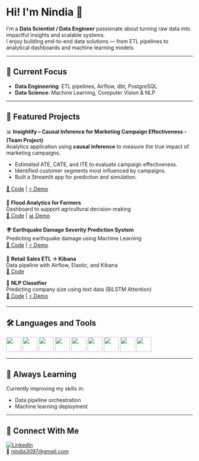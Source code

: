 # Hi! I'm Nindia 👋  

I'm a **Data Scientist / Data Engineer** passionate about turning raw data into impactful insights and scalable systems.  
I enjoy building end-to-end data solutions — from ETL pipelines to analytical dashboards and machine learning models.  

---

## 🔭 Current Focus
- **Data Engineering**: ETL pipelines, Airflow, dbt, PostgreSQL  
- **Data Science**: Machine Learning, Computer Vision & NLP  

---

## 📂 Featured Projects

📊 **Insightify – Causal Inference for Marketing Campaign Effectiveness - (Team Project)**  
Analytics application using **causal inference** to measure the true impact of marketing campaigns.  
- Estimated ATE, CATE, and ITE to evaluate campaign effectiveness.  
- Identified customer segments most influenced by campaigns.  
- Built a Streamlit app for prediction and simulation.
  
[🔗 Code](https://github.com/FTDS-assignment-bay/p2-final-project-new-ftds-030-hck-group02-insightify-project) | [⚡ Demo](https://causalinferencemodel.streamlit.app/)  

🚜 **Flood Analytics for Farmers**  
Dashboard to support agricultural decision-making  
[🔗 Code](https://github.com/NindiaEka/Dashboard-Climate-and-Flood-Jakarta) | [📊 Demo](https://public.tableau.com/app/profile/nindia.ekasuci.larasati/viz/P0M1_Nindia-Ekasuci/Dashboard1?publish=yes)  

🌍 **Earthquake Damage Severity Prediction System**  
Predicting earthquake damage using Machine Learning  
[🔗 Code](https://github.com/NindiaEka/Predict-Earthquakes) | [⚡ Demo](https://predict-earthquakes.streamlit.app/)  

🛒 **Retail Sales ETL → Kibana**  
Data pipeline with Airflow, Elastic, and Kibana  
[🔗 Code](https://github.com/NindiaEka/Snitch-Clothing-Sales)  

🧠 **NLP Classifier**  
Predicting company size using text data (BiLSTM Attention)  
[🔗 Code](https://github.com/NindiaEka/CompanySize) | [⚡ Demo](https://companies-predict.streamlit.app/)  

---

## 🛠️ Languages and Tools  

<p align="left">
  <!-- Programming Languages -->
  <img src="https://cdn.jsdelivr.net/gh/devicons/devicon/icons/python/python-original.svg" width="40" height="40"/>
  <img src="https://cdn.jsdelivr.net/gh/devicons/devicon/icons/postgresql/postgresql-original.svg" width="40" height="40"/>
  <img src="https://cdn.jsdelivr.net/gh/devicons/devicon/icons/mongodb/mongodb-original.svg" width="40" height="40"/>
  
  <!-- Data/ML -->
  <img src="https://cdn.jsdelivr.net/gh/devicons/devicon/icons/numpy/numpy-original.svg" width="40" height="40"/>
  <img src="https://cdn.jsdelivr.net/gh/devicons/devicon/icons/pandas/pandas-original.svg" width="40" height="40"/>
  <img src="https://cdn.jsdelivr.net/gh/devicons/devicon/icons/tensorflow/tensorflow-original.svg" width="40" height="40"/>
  
  <!-- Tools -->
  <img src="https://cdn.jsdelivr.net/gh/devicons/devicon/icons/docker/docker-original.svg" width="40" height="40"/>
  <img src="https://cdn.jsdelivr.net/gh/devicons/devicon/icons/googlecloud/googlecloud-original.svg" width="40" height="40"/>
  <img src="https://cdn.jsdelivr.net/gh/devicons/devicon/icons/apacheairflow/apacheairflow-original.svg" width="40" height="40"/>
</p>

---

## 🌱 Always Learning
Currently improving my skills in:  
- Data pipeline orchestration  
- Machine learning deployment  

---

## 🤝 Connect With Me
[![LinkedIn](https://img.shields.io/badge/LinkedIn-blue?style=for-the-badge&logo=linkedin&logoColor=white)](https://www.linkedin.com/in/nindia-ekasuci-larasati-9b510620b/)  
📧 [nindia3097@gmail.com](mailto:nindia3097@gmail.com)  
